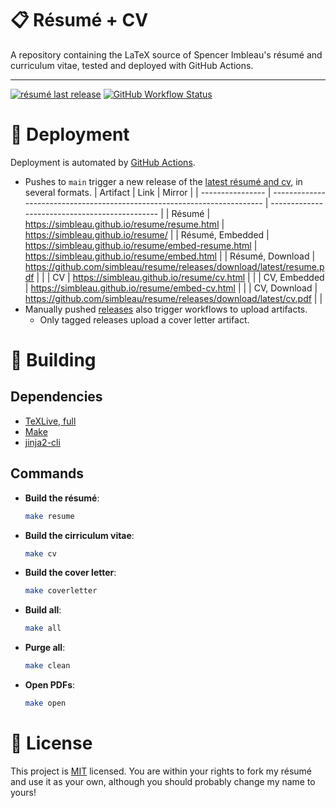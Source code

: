 # 📋 Résumé + CV
A repository containing the LaTeX source of Spencer Imbleau's résumé and curriculum vitae, tested and deployed with GitHub Actions.

---
[![résumé last release](https://img.shields.io/github/release-date/simbleau/resume?logo=github&label=Last%20Release)](https://github.com/simbleau/resume/releases)
[![GitHub Workflow Status](https://img.shields.io/github/actions/workflow/status/simbleau/resume/ci.yml?logo=github&label=CI)](https://github.com/simbleau/resume/actions/workflows/ci.yml)

# 🤖 Deployment
Deployment is automated by [GitHub Actions](https://github.com/simbleau/resume/actions).
- Pushes to `main` trigger a new release of the [latest résumé and cv](https://github.com/simbleau/resume/releases/tag/latest), in several formats.
  | Artifact         | Link                                                                     | Mirror                                         |
  | ---------------- | ------------------------------------------------------------------------ | ---------------------------------------------- |
  | Résumé           | <https://simbleau.github.io/resume/resume.html>                          | <https://simbleau.github.io/resume/>           |
  | Résumé, Embedded | <https://simbleau.github.io/resume/embed-resume.html>                    | <https://simbleau.github.io/resume/embed.html> |
  | Résumé, Download | <https://github.com/simbleau/resume/releases/download/latest/resume.pdf> |                                                |
  | CV               | <https://simbleau.github.io/resume/cv.html>                              |                                                |
  | CV, Embedded     | <https://simbleau.github.io/resume/embed-cv.html>                        |                                                |
  | CV, Download     | <https://github.com/simbleau/resume/releases/download/latest/cv.pdf>     |                                                |
- Manually pushed [releases](https://github.com/simbleau/resume/releases) also trigger workflows to upload artifacts.
  - Only tagged releases upload a cover letter artifact.

# 🔧 Building
## Dependencies
- [TeXLive, full](https://www.tug.org/texlive/)
- [Make](https://www.gnu.org/software/make/)
- [jinja2-cli](https://github.com/mattrobenolt/jinja2-cli)
## Commands
- **Build the résumé**:
  ```bash
  make resume
  ```
- **Build the cirriculum vitae**:
  ```bash
  make cv
  ```
- **Build the cover letter**:
  ```bash
  make coverletter
  ```
- **Build all**:
  ```bash
  make all
  ```
- **Purge all**:
  ```bash
  make clean
  ```
- **Open PDFs**:
  ```bash
  make open
  ```

# 🔏 License
This project is [MIT](./LICENSE) licensed. You are within your rights to fork my résumé and use it as your own, although you should probably change my name to yours!
